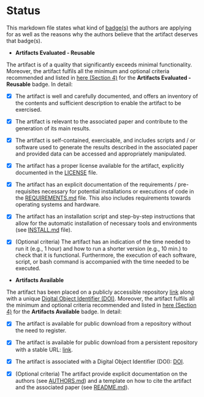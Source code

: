 # Status

This markdown file states what kind of [badge(s)](https://www.acm.org/publications/policies/artifact-review-and-badging-current) the authors are applying for as well as the reasons why the authors believe that the artifact deserves that badge(s).

- **Artifacts Evaluated - Reusable**

The artifact is of a quality that significantly exceeds minimal functionality.  Moreover, the artifact fulfils all the minimum and optional criteria recommended and listed in [here (Section 4)](https://conf.researchr.org/getImage/icse-2023/orig/fse_artifacts_submission_reviewing_guidelines.pdf) for the **Artifacts Evaluated - Reusable** badge.  In detail:

- [X] The artifact is well and carefully documented, and offers an inventory of the contents and sufficient description to enable the artifact to be exercised.

- [X] The artifact is relevant to the associated paper and contribute to the generation of its main results.

- [X] The artifact is self-contained, exercisable, and includes scripts and / or software used to generate the results described in the associated paper and provided data can be accessed and appropriately manipulated.

- [X] The artifact has a proper license available for the artifact, explicitly documented in the [LICENSE](LICENSE) file.

- [X] The artifact has an explicit documentation of the requirements / pre-requisites necessary for potential installations or executions of code in the [REQUIREMENTS.md](REQUIREMENTS.md) file.  This also includes requirements towards operating systems and hardware.

- [X] The artifact has an installation script and step-by-step instructions that allow for the automatic installation of necessary tools and environments (see [INSTALL.md](INSTALL.md) file).

- [X] (Optional criteria) The artifact has an indication of the time needed to run it (e.g., 1 hour) and how to run a shorter version (e.g., 10 min.) to check that it is functional.  Furthermore, the execution of each software, script, or bash command is accompanied with the time needed to be executed.

- **Artifacts Available**

The artifact has been placed on a publicly accessible repository [link](<!-- TODO ZENODO LINK -->) along with a unique [Digital Object Identifier (DOI)](<!-- TODO DOI -->).  Moreover, the artifact fulfils all the minimum and optional criteria recommended and listed in [here (Section 4)](https://conf.researchr.org/getImage/icse-2023/orig/fse_artifacts_submission_reviewing_guidelines.pdf) for the **Artifacts Available** badge.  In detail:

- [X] The artifact is available for public download from a repository without the need to register.

- [X] The artifact is available for public download from a persistent repository with a stable URL: [link](<!-- TODO ZENODO LINK -->).

- [X] The artifact is associated with a Digital Object Identifier (DOI): [DOI](<!-- TODO DOI -->).

- [X] (Optional criteria) The artifact provide explicit documentation on the authors (see [AUTHORS.md](AUTHORS.md)) and a template on how to cite the artifact and the associated paper (see [README.md](README.md)).
